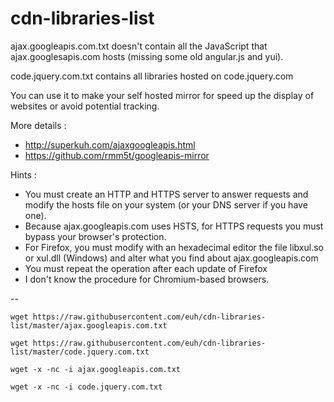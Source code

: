 # cdn-libraries-list

ajax.googleapis.com.txt doesn't contain all the JavaScript that ajax.googlesapis.com hosts (missing some old angular.js and yui).

code.jquery.com.txt contains all libraries hosted on code.jquery.com

You can use it to make your self hosted mirror for speed up the display of websites or avoid potential tracking.

More details :
- http://superkuh.com/ajaxgoogleapis.html
- https://github.com/rmm5t/googleapis-mirror

Hints :
- You must create an HTTP and HTTPS server to answer requests and modify the hosts file on your system (or your DNS server if you have one).
- Because ajax.googleapis.com uses HSTS, for HTTPS requests you must bypass your browser's protection. 
- For Firefox, you must modify with an hexadecimal editor the file libxul.so or xul.dll (Windows) and alter what you find about ajax.googleapis.com
- You must repeat the operation after each update of Firefox
- I don't know the procedure for Chromium-based browsers.

--
```
wget https://raw.githubusercontent.com/euh/cdn-libraries-list/master/ajax.googleapis.com.txt

wget https://raw.githubusercontent.com/euh/cdn-libraries-list/master/code.jquery.com.txt

wget -x -nc -i ajax.googleapis.com.txt

wget -x -nc -i code.jquery.com.txt
```

